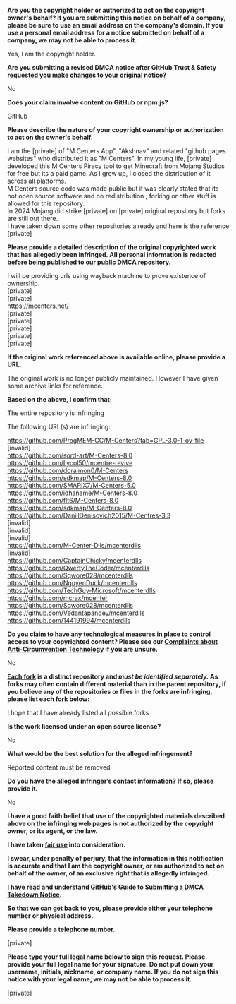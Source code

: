 **Are you the copyright holder or authorized to act on the copyright owner's behalf? If you are submitting this notice on behalf of a company, please be sure to use an email address on the company's domain. If you use a personal email address for a notice submitted on behalf of a company, we may not be able to process it.**

Yes, I am the copyright holder.

**Are you submitting a revised DMCA notice after GitHub Trust & Safety requested you make changes to your original notice?**

No

**Does your claim involve content on GitHub or npm.js?**

GitHub

**Please describe the nature of your copyright ownership or authorization to act on the owner's behalf.**

I am the [private] of "M Centers App", "Akshnav" and related "github pages websites" who distributed it as "M Centers".
In my young life, [private] developed this M Centers Piracy tool to get Minecraft from Mojang Studios for free but its a paid game. As I grew up, I closed the distribution of it across all platforms.  
M Centers source code was made public but it was clearly stated that its not open source software and no redistribution , forking or other stuff is allowed for this repository.  
In 2024 Mojang did strike [private] on [private] original repository but forks are still out there.  
I have taken down some other repositories already and here is the reference [private]

**Please provide a detailed description of the original copyrighted work that has allegedly been infringed. All personal information is redacted before being published to our public DMCA repository.**

I will be providing urls using wayback machine to prove existence of ownership.  
[private]  
[private]  
https://mcenters.net/  
[private]  
[private]  
[private]  
[private]  
[private]  

**If the original work referenced above is available online, please provide a URL.**

The original work is no longer publicly maintained. However I have given some archive links for reference.

**Based on the above, I confirm that:**

The entire repository is infringing

The following URL(s) are infringing:

https://github.com/ProgMEM-CC/M-Centers?tab=GPL-3.0-1-ov-file  
[invalid]  
https://github.com/sord-art/M-Centers-8.0  
https://github.com/Lycol50/mcentre-revive  
https://github.com/doraimon0/M-Centers  
https://github.com/sdkmap/M-Centers-8.0  
https://github.com/SMARIX7/M-Centers-5.0  
https://github.com/idhaname/M-Centers-8.0  
https://github.com/flt6/M-Centers-8.0  
https://github.com/sdkmap/M-Centers-8.0  
https://github.com/DaniilDenisovich2015/M-Centres-3.3  
[invalid]  
[invalid]  
[invalid]  
https://github.com/M-Center-Dlls/mcenterdlls  
[invalid]  
https://github.com/CaptainChicky/mcenterdlls  
https://github.com/QwertyTheCoder/mcenterdlls  
https://github.com/Sqwore028/mcenterdlls  
https://github.com/NguyenDuck/mcenterdlls  
https://github.com/TechGuy-Microsoft/mcenterdlls  
https://github.com/mcrax/mcenter  
https://github.com/Sqwore028/mcenterdlls  
https://github.com/Vedantapandey/mcenterdlls  
https://github.com/144191994/mcenterdlls  

**Do you claim to have any technological measures in place to control access to your copyrighted content? Please see our <a href="https://docs.github.com/articles/guide-to-submitting-a-dmca-takedown-notice#complaints-about-anti-circumvention-technology">Complaints about Anti-Circumvention Technology</a> if you are unsure.**

No

**<a href="https://docs.github.com/articles/dmca-takedown-policy#b-what-about-forks-or-whats-a-fork">Each fork</a> is a distinct repository and <i>must be identified separately.</i> As forks may often contain different material than in the parent repository, if you believe any of the repositories or files in the forks are infringing, please list each fork below:**

I hope that I have already listed all possible forks

**Is the work licensed under an open source license?**

No

**What would be the best solution for the alleged infringement?**

Reported content must be removed

**Do you have the alleged infringer’s contact information? If so, please provide it.**

No

**I have a good faith belief that use of the copyrighted materials described above on the infringing web pages is not authorized by the copyright owner, or its agent, or the law.**

**I have taken <a href="https://www.lumendatabase.org/topics/22">fair use</a> into consideration.**

**I swear, under penalty of perjury, that the information in this notification is accurate and that I am the copyright owner, or am authorized to act on behalf of the owner, of an exclusive right that is allegedly infringed.**

**I have read and understand GitHub's <a href="https://docs.github.com/articles/guide-to-submitting-a-dmca-takedown-notice/">Guide to Submitting a DMCA Takedown Notice</a>.**

**So that we can get back to you, please provide either your telephone number or physical address.**

**Please provide a telephone number.**

[private]

**Please type your full legal name below to sign this request. Please provide your full legal name for your signature. Do not put down your username, initials, nickname, or company name. If you do not sign this notice with your legal name, we may not be able to process it.**

[private]
